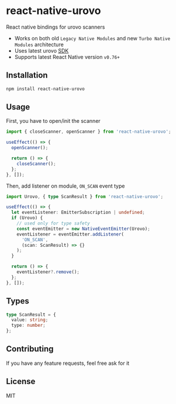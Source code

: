 # react-native-urovo

React native bindings for urovo scanners

- Works on both old `Legacy Native Modules` and new `Turbo Native Modules` architecture
- Uses latest urovo [SDK](https://github.com/urovosamples/SDK_ReleaseforAndroid)
- Supports latest React Native version `v0.76+`

## Installation

```sh
npm install react-native-urovo
```

## Usage

First, you have to open/init the scanner

```ts
import { closeScanner, openScanner } from 'react-native-urovo';

useEffect(() => {
  openScanner();

  return () => {
    closeScanner();
  };
}, []);
```

Then, add listener on module, `ON_SCAN` event type

```ts
import Urovo, { type ScanResult } from 'react-native-urovo';

useEffect(() => {
  let eventListener: EmitterSubscription | undefined;
  if (Urovo) {
    // used only for type safety
    const eventEmitter = new NativeEventEmitter(Urovo);
    eventListener = eventEmitter.addListener(
      'ON_SCAN',
      (scan: ScanResult) => {}
    );
  }

  return () => {
    eventListener?.remove();
  };
}, []);
```

## Types

```ts
type ScanResult = {
  value: string;
  type: number;
};
```

## Contributing

If you have any feature requests, feel free ask for it

## License

MIT

